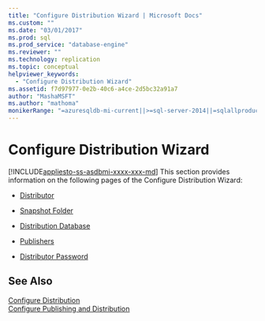```yaml
---
title: "Configure Distribution Wizard | Microsoft Docs"
ms.custom: ""
ms.date: "03/01/2017"
ms.prod: sql
ms.prod_service: "database-engine"
ms.reviewer: ""
ms.technology: replication
ms.topic: conceptual
helpviewer_keywords: 
  - "Configure Distribution Wizard"
ms.assetid: f7d97977-0e2b-40c6-a4ce-2d5bc32a91a7
author: "MashaMSFT"
ms.author: "mathoma"
monikerRange: "=azuresqldb-mi-current||>=sql-server-2014||=sqlallproducts-allversions"
---
```

# Configure Distribution Wizard
[!INCLUDE[appliesto-ss-asdbmi-xxxx-xxx-md](../../includes/appliesto-ss-asdbmi-xxxx-xxx-md.md)]
  This section provides information on the following pages of the Configure Distribution Wizard:  
  
-   [Distributor](../../relational-databases/replication/distributor.md)  
  
-   [Snapshot Folder](../../relational-databases/replication/snapshot-folder.md)  
  
-   [Distribution Database](../../relational-databases/replication/distribution-database.md)  
  
-   [Publishers](../../relational-databases/replication/publishers.md)  
  
-   [Distributor Password](../../relational-databases/replication/distributor-password.md)  
  
## See Also  
 [Configure Distribution](../../relational-databases/replication/configure-distribution.md)   
 [Configure Publishing and Distribution](../../relational-databases/replication/configure-publishing-and-distribution.md)   

  
  
